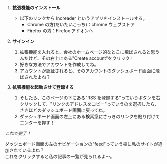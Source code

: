 <script>
  import ExLink from '$lib/components/utils/ExLink.svelte';
</script>

1. **拡張機能のインストール**

   - 以下のリンクから Inoreader というアプリをインストールする。
     - Chrome の方(だいたいこっち)：<ExLink href="https://chrome.google.com/webstore/detail/rss-reader-extension-by-i/kfimphpokifbjgmjflanmfeppcjimgah">chrome ウェブストア</ExLink>
     - Firefox の方：<ExLink href="https://addons.mozilla.org/ja/firefox/addon/rss-reader-extension-inoreader/?utm_source=addons.mozilla.org&utm_medium=referral&utm_content=search">Firefox アドオンへ</ExLink>

2. **サインイン**

   1. 拡張機能を入れると、会社のホームページ的なとこに飛ばされると思うんだけど、その右上にある"Create account"をクリック！
   2. 好きな方法でアカウントを作成してね。
   3. アカウントが認証されると、そのアカウントのダッシュボード画面に飛ばされたよね？

3. **拡張機能を起動させて登録する**
   1. そしたら、このページの下にある"RSS を登録する"っていうボタンを右クリックして、"リンクのアドレスをコピー"っていうのを選択したら、さきほどのダッシュボード画面に戻ってね。
   2. ダッシュボード画面の左上にある検索窓にさっきのリンクを貼り付けてエンターを押す！

_これで完了！_

ダッシュボード画面の左のナビゲーションの"feed"っていう欄に私のサイトが追加されているよね？<br>
これをクリックすると私の記事の一覧が見られるよ～。
